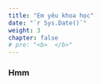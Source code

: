 ```yaml
---
title: "Em yêu khoa học"
date: "`r Sys.Date()`"
weight: 3
chapter: false
# pre: "<b>  </b>"
---
```


### Hmm